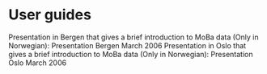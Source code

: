 # User guides
Presentation in Bergen that gives a brief introduction to MoBa data (Only in Norwegian): Presentation Bergen March 2006
Presentation in Oslo that gives a brief introduction to MoBa data (Only in Norwegian): Presentation Oslo March 2006
